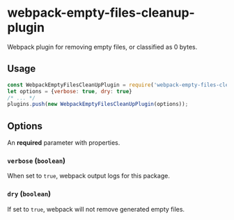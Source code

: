 # webpack-empty-files-cleanup-plugin
Webpack plugin for removing empty files, or classified as 0 bytes.


## Usage

```js
const WebpackEmptyFilesCleanUpPlugin = require('webpack-empty-files-cleanup-plugin');
let options = {verbose: true, dry: true}
/* ... */
plugins.push(new WebpackEmptyFilesCleanUpPlugin(options));
```

## Options

An **required** parameter with properties.

### `verbose` (`boolean`)

When set to `true`, webpack output logs for this package.

### `dry` (`boolean`)

If set to `true`, webpack will not remove generated empty files.
